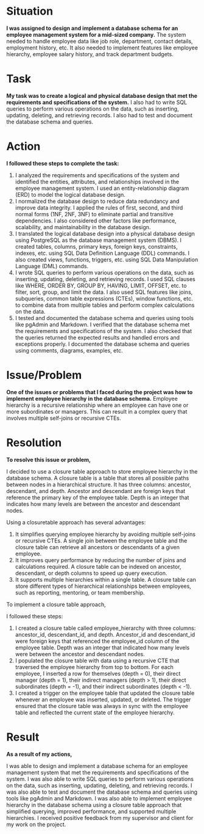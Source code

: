 <h1>Situation</h1>
<p><strong>I was assigned to design and implement a database schema for an employee management system for a mid-sized company.</strong> The system needed to handle employee data like job role, department, contact details, employment history, etc. It also needed to implement features like employee hierarchy, employee salary history, and track department budgets.</p>

<h1>Task</h1>
<p><strong>My task was to create a logical and physical database design that met the requirements and specifications of the system.</strong> I also had to write SQL queries to perform various operations on the data, such as inserting, updating, deleting, and retrieving records. I also had to test and document the database schema and queries.</p>

<h1>Action</h1>
<p><strong>I followed these steps to complete the task:</strong></p>
<ol>
  <li>I analyzed the requirements and specifications of the system and identified the entities, attributes, and relationships involved in the employee management system. I used an entity-relationship diagram (ERD) to model the logical database design.</li>
  <li>I normalized the database design to reduce data redundancy and improve data integrity. I applied the rules of first, second, and third normal forms (1NF, 2NF, 3NF) to eliminate partial and transitive dependencies. I also considered other factors like performance, scalability, and maintainability in the database design.</li>
  <li>I translated the logical database design into a physical database design using PostgreSQL as the database management system (DBMS). I created tables, columns, primary keys, foreign keys, constraints, indexes, etc. using SQL Data Definition Language (DDL) commands. I also created views, functions, triggers, etc. using SQL Data Manipulation Language (DML) commands.</li>
  <li>I wrote SQL queries to perform various operations on the data, such as inserting, updating, deleting, and retrieving records. I used SQL clauses like WHERE, ORDER BY, GROUP BY, HAVING, LIMIT, OFFSET, etc. to filter, sort, group, and limit the data. I also used SQL features like joins, subqueries, common table expressions (CTEs), window functions, etc. to combine data from multiple tables and perform complex calculations on the data.</li>
  <li>I tested and documented the database schema and queries using tools like pgAdmin and Markdown. I verified that the database schema met the requirements and specifications of the system. I also checked that the queries returned the expected results and handled errors and exceptions properly. I documented the database schema and queries using comments, diagrams, examples, etc.</li>
</ol>

<h1>Issue/Problem</h1>
<p><strong>One of the issues or problems that I faced during the project was how to implement employee hierarchy in the database schema.</strong> Employee hierarchy is a recursive relationship where an employee can have one or more subordinates or managers. This can result in a complex query that involves multiple self-joins or recursive CTEs.</p>

<h1>Resolution</h1>
<p><strong>To resolve this issue or problem,</strong></p>
<p>I decided to use a closure table approach to store employee hierarchy in the database schema. A closure table is a table that stores all possible paths between nodes in a hierarchical structure. It has three columns: ancestor, descendant, and depth. Ancestor and descendant are foreign keys that reference the primary key of the employee table. Depth is an integer that indicates how many levels are between the ancestor and descendant nodes.</p>

<p>Using a closuretable approach has several advantages:</p>
<ol>
  <li>It simplifies querying employee hierarchy by avoiding multiple self-joins or recursive CTEs. A single join between the employee table and the closure table can retrieve all ancestors or descendants of a given employee.</li>
  <li>It improves query performance by reducing the number of joins and calculations required. A closure table can be indexed on ancestor, descendant, or depth columns to speed up query execution.</li>
  <li>It supports multiple hierarchies within a single table. A closure table can store different types of hierarchical relationships between employees, such as reporting, mentoring, or team membership.</li>
</ol>

<p>To implement a closure table approach,</p>
<p>I followed these steps:</p>
<ol>
  <li>I created a closure table called employee_hierarchy with three columns: ancestor_id, descendant_id, and depth. Ancestor_id and descendant_id were foreign keys that referenced the employee_id column of the employee table. Depth was an integer that indicated how many levels were between the ancestor and descendant nodes.</li>
  <li>I populated the closure table with data using a recursive CTE that traversed the employee hierarchy from top to bottom. For each employee, I inserted a row for themselves (depth = 0), their direct manager (depth = 1), their indirect managers (depth > 1), their direct subordinates (depth = -1), and their indirect subordinates (depth < -1).</li>
  <li>I created a trigger on the employee table that updated the closure table whenever an employee was inserted, updated, or deleted. The trigger ensured that the closure table was always in sync with the employee table and reflected the current state of the employee hierarchy.</li>
</ol>

<h1>Result</h1>
<p><strong>As a result of my actions,</strong></p>
<p>I was able to design and implement a database schema for an employee management system that met the requirements and specifications of the system. I was also able to write SQL queries to perform various operations on the data, such as inserting, updating, deleting, and retrieving records. I was also able to test and document the database schema and queries using tools like pgAdmin and Markdown. I was also able to implement employee hierarchy in the database schema using a closure table approach that simplified querying, improved performance, and supported multiple hierarchies. I received positive feedback from my supervisor and client for my work on the project.</p>